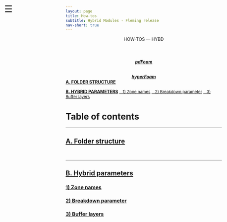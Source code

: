 ```yaml
---
layout: page
title: How-tos
subtitle: Hybrid Modules - Fleming release
nav-short: true
---
```


<div id="mySidenav" class="sidenav">
  <a href="javascript:void(0)" class="closebtn" onclick="closeNav()"><i class='fa fa-times'></i></a>
  <header>HOW-TOS — HYBD</header>
  <a href="https://hystrath.github.io/how-tos-hybrids-fleming/how-tos-hybrids-fleming/"><center><b><i>pdFoam</i></b></center></a>
  
  <br>
  
  <a href="https://hystrath.github.io/how-tos-hybrids-fleming/how-tos-hybrids-fleming/"><center><b><i>hyperFoam</i></b></center></a>
  <a href="https://hystrath.github.io/how-tos-hybrids-fleming/how-tos-cfddsmc-fleming-folderstructure/"><b>A. FOLDER STRUCTURE</b></a>
<!--  <a href="https://hystrath.github.io/how-tos-hybrids-fleming/how-tos-cfddsmc-fleming-folderstructure/#1-species-thermophysical-properties"><span style="font-size:13px">&nbsp;&nbsp; 1) Species thermo props</span></a>-->
<!--  <a href="https://hystrath.github.io/how-tos-hybrids-fleming/how-tos-cfddsmc-fleming-folderstructure/#2-addingremoving-energy-modes" style="background-color:#FFE6E6; padding-top:4px; padding-bottom:4px"><span style="font-size:13px">&nbsp;&nbsp; 2) +/- energy modes</span></a>-->
<!--  <a href="https://hystrath.github.io/how-tos-hybrids-fleming/how-tos-cfddsmc-fleming-folderstructure/#3-choosing-a-thermodem-dictionary" style="background-color:#FFE6E6; padding-top:4px"><span style="font-size:13px">&nbsp;&nbsp; 3) <i>thermoDEM</i> dictionary</span></a>-->

  <a href="https://hystrath.github.io/how-tos-hybrids-fleming/how-tos-cfddsmc-fleming-hybridparams/"><b>B. HYBRID PARAMETERS</b></a>
  <a href="https://hystrath.github.io/how-tos-hybrids-fleming/how-tos-cfddsmc-fleming-hybridparams/#1-zone-names" style="padding-top:4px; padding-bottom:4px"><span style="font-size:13px">&nbsp;&nbsp; 1) Zone names</span></a>
  <a href="https://hystrath.github.io/how-tos-hybrids-fleming/how-tos-cfddsmc-fleming-hybridparams/#2-breakdown-parameter" style="padding-top:4px; padding-bottom:4px"><span style="font-size:13px">&nbsp;&nbsp; 2) Breakdown parameter</span></a>
  <a href="https://hystrath.github.io/how-tos-hybrids-fleming/how-tos-cfddsmc-fleming-hybridparams/#3-buffer-layers" style="padding-top:4px;"><span style="font-size:13px">&nbsp;&nbsp; 3) Buffer layers</span></a>
</div>

<span style="position: fixed;font-size:30px;cursor:pointer; margin:0px; top:60px;left:30px;" onclick="reopenNav()">&#9776;</span>

<script>
function openNav() {
  document.getElementById("mySidenav").style.width = "225px";
  document.getElementById("mySidenav").style.transition = "0s";
}

function closeNav() {
  document.getElementById("mySidenav").style.width = "0px";
}

function reopenNav() {
  document.getElementById("mySidenav").style.width = "225px";
  document.getElementById("mySidenav").style.transition = "0.5s";
}

openNav()
</script>


# Table of contents

---  
## [A. Folder structure](https://hystrath.github.io/how-tos-hybrids-fleming/how-tos-cfddsmc-fleming-folderstructure/)
<!--### [1) Species thermophysical properties](https://hystrath.github.io/how-tos-hybrids-fleming/how-tos-cfddsmc-fleming-folderstructure/#1-species-thermophysical-properties)-->
<!--### [2) Adding/removing energy modes](https://hystrath.github.io/how-tos-hybrids-fleming/how-tos-cfddsmc-fleming-folderstructure/#2-addingremoving-energy-modes)-->
<!--+ **[2.1 Disabling/enabling the vibrational mode of a molecule](https://hystrath.github.io/how-tos-hybrids-fleming/how-tos-cfddsmc-fleming-folderstructure/#21-disablingenabling-the-vibrational-mode-of-a-molecule)**  -->
<!--+ **[2.2 Disabling/enabling the electronic mode of a particle](https://hystrath.github.io/how-tos-hybrids-fleming/how-tos-cfddsmc-fleming-folderstructure/#22-disablingenabling-the-electronic-mode-of-a-particle)**  -->

<!--### [3) Choosing a thermoDEM dictionary](https://hystrath.github.io/how-tos-hybrids-fleming/how-tos-cfddsmc-fleming-folderstructure/#3-choosing-a-thermodem-dictionary)-->

<br>

---  
## [B. Hybrid parameters](https://hystrath.github.io/how-tos-hybrids-fleming/how-tos-cfddsmc-fleming-hybridparams/)
### [1) Zone names](https://hystrath.github.io/how-tos-hybrids-fleming/how-tos-cfddsmc-fleming-hybridparams/#1-zone-names)
<!--+ **[1.1 Inviscid simulation](https://hystrath.github.io/how-tos-hybrids-fleming/how-tos-cfddsmc-fleming-hybridparams/#11-inviscid-simulation)**  -->
<!--+ **[1.2 Viscous simulation with constant shear viscosity and thermal conductivity](https://hystrath.github.io/how-tos-hybrids-fleming/how-tos-cfddsmc-fleming-hybridparams/#12-viscous-simulation-with-constant-shear-viscosity-and-thermal-conductivity)**  -->
<!--+ **[1.3 Other transport models](https://hystrath.github.io/how-tos-hybrids-fleming/how-tos-cfddsmc-fleming-hybridparams/#13-other-transport-models)**  -->
<!--+ **[1.4 Print species shear viscosity and thermal conductivity](https://hystrath.github.io/how-tos-hybrids-fleming/how-tos-cfddsmc-fleming-hybridparams/#14-print-species-shear-viscosity-and-thermal-conductivity)**  -->

### [2) Breakdown parameter](https://hystrath.github.io/how-tos-hybrids-fleming/how-tos-cfddsmc-fleming-hybridparams/#2-breakdown-parameter)  

### [3) Buffer layers](https://hystrath.github.io/how-tos-hybrids-fleming/how-tos-cfddsmc-fleming-hybridparams/#3-buffer-layers)  
<!--+ **[3.1 Disable multi-species diffusion](https://hystrath.github.io/how-tos-hybrids-fleming/how-tos-cfddsmc-fleming-hybridparams/#31-disable-multi-species-diffusion)**  -->
<!--+ **[3.2 Lewis number model](https://hystrath.github.io/how-tos-hybrids-fleming/how-tos-cfddsmc-fleming-hybridparams/#32-lewis-number-model)**  -->
<!--+ **[3.3 Fick's law and binary diffusion models](https://hystrath.github.io/how-tos-hybrids-fleming/how-tos-cfddsmc-fleming-hybridparams/#33-ficks-law-and-binary-diffusion-models)**  -->
<!--+ **[3.4 SCEBD model](https://hystrath.github.io/how-tos-hybrids-fleming/how-tos-cfddsmc-fleming-hybridparams/#34-scebd-model)**  -->
<!--+ **[3.5 Additional features (to Fick and SCEBD models)](https://hystrath.github.io/how-tos-hybrids-fleming/how-tos-cfddsmc-fleming-hybridparams/#35-additional-features-to-fick-and-scebd-models)**  -->
